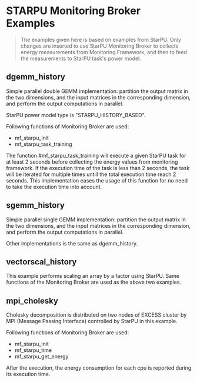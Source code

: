 # STARPU Monitoring Broker Examples

> The examples given here is based on examples from StarPU. Only changes are inserted to use StarPU Monitoring Broker to collects energy measurements from Monitoring Framework, and then to feed the measurements to StarPU task's power model.


## dgemm_history

Simple parallel double GEMM implementation: partition the output matrix in the two dimensions, and the input matrices in the corresponding dimension, and perform the output computations in parallel.

StarPU power model type is "STARPU_HISTORY_BASED".

Following functions of Monitoring Broker are used:

- mf_starpu_init
- mf_starpu_task_training

The function #mf_starpu_task_training will execute a given StarPU task for at least 2 seconds before collecting the energy values from monitoring framework. If the execution time of the task is less than 2 seconds, the task will be iterated for multiple times untill the total execution time reach 2 seconds. This implementation eases the usage of this function for no need to take the execution time into account.


## sgemm_history

Simple parallel single GEMM implementation: partition the output matrix in the two dimensions, and the input matrices in the corresponding dimension, and perform the output computations in parallel.

Other implementations is the same as dgemm_history.


## vectorscal_history

This example performs scaling an array by a factor using StarPU. Same functions of the Monitoring Broker are used as the above two examples.


## mpi_cholesky

Cholesky decomposition is distributed on two nodes of EXCESS cluster by MPI (Message Passing Interface) controlled by StarPU in this example. 

Following functions of Monitoring Broker are used:

- mf_starpu_init
- mf_starpu_time
- mf_starpu_get_energy

After the execution, the energy consumption for each cpu is reported during its execution time.